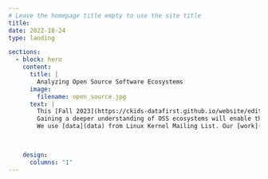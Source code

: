 ```yaml
---
# Leave the homepage title empty to use the site title
title:
date: 2022-10-24
type: landing

sections:
  - block: hero
    content:
      title: |
        Analyzing Open Source Software Ecosystems
      image:
        filename: open_source.jpg
      text: |    
        This [Fall 2023](https://ckids-datafirst.github.io/website/editions/2023-fall/#dates) [DataFirst project](https://ckids-datafirst.github.io/website/) attempts to [analyze code commits(source code and patch discussions) of open-source software to better understand them](problem-statement). |
        Gaining a deeper understanding of OSS ecosystems will enable the open-source community to identify potential vulnerabilities, and define better development practices. |
        We use [data](data) from Linux Kernel Mailing List. Our [work](approach) focuses on extracting clean messages from the raw data and performing keyword extraction and summarization on individual messages and patch discussions. Our initial [results](results) indicate that most clean messages can be extracted through regular expression, and keyword extraction and summarization can be accomplished with the help of large language models such as GPT4.

        

    design:
      columns: "1"
---
```

